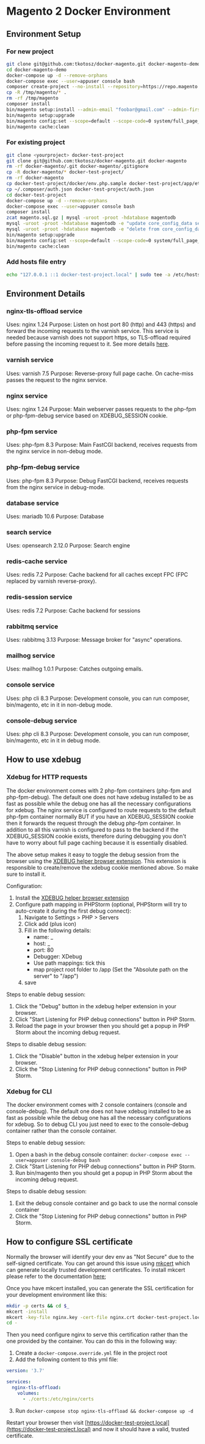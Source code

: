 # Magento 2 Docker Environment

## Environment Setup

### For new project
```bash
git clone git@github.com:tkotosz/docker-magento.git docker-magento-demo
cd docker-magento-demo
docker-compose up -d --remove-orphans
docker-compose exec --user=appuser console bash
composer create-project --no-install --repository=https://repo.magento.com/ magento/project-community-edition=2.4.7-p2 /tmp/magento
cp -R /tmp/magento/* .
rm -rf /tmp/magento
composer install
bin/magento setup:install --admin-email "foobar@gmail.com" --admin-firstname "admin" --admin-lastname "admin" --admin-password "admin123" --admin-user "admin" --backend-frontname "admin" --base-url "https://docker-test-project.local/" --use-rewrites 1 --use-secure 1 --db-host "database" --db-name "magentodb" --db-user "magento" --db-password "magento" --session-save "redis" --session-save-redis-host "redis-session" --session-save-redis-port 6379 --session-save-redis-db 1 --cache-backend "redis" --cache-backend-redis-server "redis-cache" --cache-backend-redis-port 6379 --cache-backend-redis-db 2 --page-cache "redis" --page-cache-redis-server "redis-cache" --page-cache-redis-port 6379 --page-cache-redis-db 3 --search-engine "opensearch" --opensearch-host "search" --opensearch-port 9200 --amqp-host "rabbitmq" --amqp-port 5672 --amqp-user "rabbit_magento" --amqp-password "rabbit_magento" --amqp-virtualhost "rabbit_magento" --http-cache-hosts "varnish:80"
bin/magento setup:upgrade
bin/magento config:set --scope=default --scope-code=0 system/full_page_cache/caching_application 2
bin/magento cache:clean
```

### For existing project
```bash
git clone <yourproject> docker-test-project
git clone git@github.com:tkotosz/docker-magento.git docker-magento
rm -rf docker-magento/.git docker-magento/.gitignore
cp -R docker-magento/* docker-test-project/
rm -rf docker-magento
cp docker-test-project/docker/env.php.sample docker-test-project/app/etc/env.php
cp ~/.composer/auth.json docker-test-project/auth.json
cd docker-test-project
docker-compose up -d --remove-orphans
docker-compose exec --user=appuser console bash
composer install
zcat magento.sql.gz | mysql -uroot -proot -hdatabase magentodb
mysql -uroot -proot -hdatabase magentodb -e "update core_config_data set value='https://docker-test-project.local/' where path like '%/base_url';"
mysql -uroot -proot -hdatabase magentodb -e "delete from core_config_data where path like '%admin/url/%'"
bin/magento setup:upgrade
bin/magento config:set --scope=default --scope-code=0 system/full_page_cache/caching_application 2
bin/magento cache:clean
```

### Add hosts file entry
```bash
echo "127.0.0.1 ::1 docker-test-project.local" | sudo tee -a /etc/hosts
```

## Environment Details

### nginx-tls-offload service

Uses: nginx 1.24
Purpose:
Listen on host port 80 (http) and 443 (https) and forward the incoming requests to the varnish service.
This service is needed because varnish does not support https, so TLS-offload required before passing the incoming request to it.
See more details [here](https://github.com/varnish/docker-varnish#tls).

### varnish service

Uses: varnish 7.5
Purpose: Reverse-proxy full page cache. On cache-miss passes the request to the nginx service.

### nginx service

Uses: nginx 1.24
Purpose: Main webserver passes requests to the php-fpm or php-fpm-debug service based on XDEBUG_SESSION cookie.

### php-fpm service

Uses: php-fpm 8.3
Purpose: Main FastCGI backend, receives requests from the nginx service in non-debug mode.

### php-fpm-debug service

Uses: php-fpm 8.3
Purpose: Debug FastCGI backend, receives requests from the nginx service in debug-mode.

### database service

Uses: mariadb 10.6
Purpose: Database

### search service

Uses: opensearch 2.12.0
Purpose: Search engine

### redis-cache service

Uses: redis 7.2
Purpose: Cache backend for all caches except FPC (FPC replaced by varnish reverse-proxy).

### redis-session service

Uses: redis 7.2
Purpose: Cache backend for sessions

### rabbitmq service

Uses: rabbitmq 3.13
Purpose: Message broker for "async" operations.

### mailhog service

Uses: mailhog 1.0.1
Purpose: Catches outgoing emails.

### console service

Uses: php cli 8.3
Purpose: Development console, you can run composer, bin/magento, etc in it in non-debug mode.

### console-debug service

Uses: php cli 8.3
Purpose: Development console, you can run composer, bin/magento, etc in it in debug mode.

## How to use xdebug

### Xdebug for HTTP requests

The docker environment comes with 2 php-fpm containers (php-fpm and php-fpm-debug).
The default one does not have xdebug installed to be as fast as possible while the debug one has all the necessary configurations for xdebug.
The nginx service is configured to route requests to the default php-fpm container normally BUT if you have an XDEBUG_SESSION cookie then it forwards the request through the debug php-fpm container.
In addition to all this varnish is configured to pass to the backend if the XDEBUG_SESSION cookie exists, therefore during debugging you don't have to worry about full page caching because it is essentially disabled.

The above setup makes it easy to toggle the debug session from the browser using the [XDEBUG helper browser extension](https://chrome.google.com/webstore/detail/xdebug-helper/eadndfjplgieldjbigjakmdgkmoaaaoc?hl=en).
This extension is responsible to create/remove the xdebug cookie mentioned above. So make sure to install it.

Configuration:
1. Install the [XDEBUG helper browser extension](https://chrome.google.com/webstore/detail/xdebug-helper/eadndfjplgieldjbigjakmdgkmoaaaoc?hl=en)
2. Configure path mapping in PHPStorm (optional, PHPStorm will try to auto-create it during the first debug connect):
    1. Navigate to Settings > PHP > Servers
    2. Click add (plus icon)
    3. Fill in the following details:
        - name: _
        - host: _
        - port: 80
        - Debugger: XDebug
        - Use path mappings: tick this
        - map project root folder to /app (Set the "Absolute path on the server" to "/app")
    4. save

Steps to enable debug session:
1. Click the "Debug" button in the xdebug helper extension in your browser.
2. Click "Start Listening for PHP debug connections" button in PHP Storm.
3. Reload the page in your browser then you should get a popup in PHP Storm about the incoming debug request.

Steps to disable debug session:
1. Click the "Disable" button in the xdebug helper extension in your browser.
2. Click the "Stop Listening for PHP debug connections" button in PHP Storm.

### Xdebug for CLI

The docker environment comes with 2 console containers (console and console-debug).
The default one does not have xdebug installed to be as fast as possible while the debug one has all the necessary configurations for xdebug.
So to debug CLI you just need to exec to the console-debug container rather than the console container.

Steps to enable debug session:
1. Open a bash in the debug console container: `docker-compose exec --user=appuser console-debug bash`
2. Click "Start Listening for PHP debug connections" button in PHP Storm.
3. Run bin/magento then you should get a popup in PHP Storm about the incoming debug request.

Steps to disable debug session:
1. Exit the debug console container and go back to use the normal console container
2. Click the "Stop Listening for PHP debug connections" button in PHP Storm.

## How to configure SSL certificate

Normally the browser will identify your dev env as "Not Secure" due to the self-signed certificate.
You can get around this issue using [mkcert](https://github.com/FiloSottile/mkcert) which can generate locally trusted development certificates.
To install mkcert please refer to the documentation [here](https://github.com/FiloSottile/mkcert#installation);

Once you have mkcert installed, you can generate the SSL certification for your development environment like this:
```bash
mkdir -p certs && cd $_
mkcert -install
mkcert -key-file nginx.key -cert-file nginx.crt docker-test-project.local *.docker-test-project.local
cd -
```
Then you need configure nginx to serve this certification rather than the one provided by the container.
You can do this in the following way:

1. Create a `docker-compose.override.yml` file in the project root
2. Add the following content to this yml file:
```yml
version: '3.7'

services:
  nginx-tls-offload:
    volumes:
      - ./certs:/etc/nginx/certs
```
3. Run `docker-compose stop nginx-tls-offload && docker-compose up -d`

Restart your browser then visit [https://docker-test-project.local](https://docker-test-project.local) and now it should have a valid, trusted certificate.
